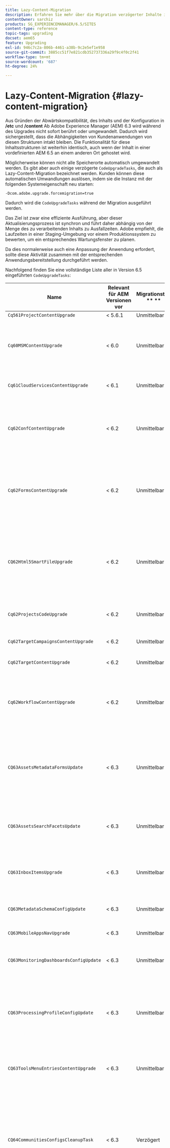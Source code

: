 ```yaml
---
title: Lazy-Content-Migration
description: Erfahren Sie mehr über die Migration verzögerter Inhalte in Adobe Experience Manager 6.4.
contentOwner: sarchiz
products: SG_EXPERIENCEMANAGER/6.5/SITES
content-type: reference
topic-tags: upgrading
docset: aem65
feature: Upgrading
exl-id: 946c7c2a-806b-4461-a38b-9c2e5ef1e958
source-git-commit: 3885cc51f7e821cdb352737336a29f9c4f0c2f41
workflow-type: tm+mt
source-wordcount: '687'
ht-degree: 24%

---
```


# Lazy-Content-Migration {#lazy-content-migration}

Aus Gründen der Abwärtskompatibilität, des Inhalts und der Konfiguration in **/etc** und **/content** Ab Adobe Experience Manager (AEM) 6.3 wird während des Upgrades nicht sofort berührt oder umgewandelt. Dadurch wird sichergestellt, dass die Abhängigkeiten von Kundenanwendungen von diesen Strukturen intakt bleiben. Die Funktionalität für diese Inhaltsstrukturen ist weiterhin identisch, auch wenn der Inhalt in einer vordefinierten AEM 6.5 an einem anderen Ort gehostet wird.

Möglicherweise können nicht alle Speicherorte automatisch umgewandelt werden. Es gibt aber auch einige verzögerte `CodeUpgradeTasks`, die auch als Lazy-Content-Migration bezeichnet werden. Kunden können diese automatischen Umwandlungen auslösen, indem sie die Instanz mit der folgenden Systemeigenschaft neu starten:

```shell
-Dcom.adobe.upgrade.forcemigration=true
```

Dadurch wird die `CodeUpgradeTasks` während der Migration ausgeführt werden.

Das Ziel ist zwar eine effiziente Ausführung, aber dieser Aktualisierungsprozess ist synchron und führt daher abhängig von der Menge des zu verarbeitenden Inhalts zu Ausfallzeiten. Adobe empfiehlt, die Laufzeiten in einer Staging-Umgebung vor einem Produktionssystem zu bewerten, um ein entsprechendes Wartungsfenster zu planen.

Da dies normalerweise auch eine Anpassung der Anwendung erfordert, sollte diese Aktivität zusammen mit der entsprechenden Anwendungsbereitstellung durchgeführt werden.

Nachfolgend finden Sie eine vollständige Liste aller in Version 6.5 eingeführten `CodeUpgradeTasks`:

| **Name** | **Relevant** **für AEM Versionen vor** | **Migrationstyp** ** ** | **Details** |
|---|---|---|---|
| `Cq561ProjectContentUpgrade` | &lt; 5.6.1 | Unmittelbar |  |
| `Cq60MSMContentUpgrade` | &lt; 6.0 | Unmittelbar | Ermittelt alle `LiveRelationShips` aus `VersionStorage`, die gelöscht wurden, und fügt die Ausschlusseigenschaft zum übergeordneten Element hinzu. |
| `Cq61CloudServicesContentUpgrade` | &lt; 6.1 | Unmittelbar | Strukturiert Cloud-Dienste für die standardmäßige sichere Einrichtung um |
| `Cq62ConfContentUpgrade` | &lt; 6.2 | Unmittelbar | Entfernt eigenschaftsbasierte Verknüpfungen aus **/content** nach **/conf** (ersetzt durch den OSGi-Mechanismus) generiert die entsprechende OSGi-Konfiguration |
| `Cq62FormsContentUpgrade` | &lt; 6.2 | Unmittelbar | Aufgrund der Handhabung von merge_preserve überschreibt die standardmäßig sichere Ablehnungsregel die erteilten Berechtigungen, was dazu führt, dass bei der Aktualisierung neu angeordnet werden muss |
| `CQ62Html5SmartFileUpgrade` | &lt; 6.2 | Unmittelbar | Erkennt Komponenten mit dem Html5SmartFile-Widget, sucht nach Benutzern der Komponente im Inhalt und strukturiert die Persistenz neu, indem die Binärdatei auf einer Ebene nach unten verschoben und nicht auf Komponentenebene gespeichert wird. |
| `Cq62ProjectsCodeUpgrade` | &lt; 6.2 | Unmittelbar | Verschiebt alte Stilprojekte aus **/etc/projects** nach **/content/projects** |
| `Cq62TargetCampaignsContentUpgrade` | &lt; 6.2 | Unmittelbar | Führt eine Containerschicht in die Hierarchie (Bereiche) ein und passt Verweise an. |
| `Cq62TargetContentUpgrade` | &lt; 6.2 | Unmittelbar | Legt feste Ortsnamen für Zielkomponenten fest. |
| `Cq62WorkflowContentUpgrade` | &lt; 6.2 | Unmittelbar | Komplexe Transformation von Workflow-Modellen, die aus 6.2-Strukturen, Instanzen, Benachrichtigungen bestehen und dann vom Backup-Speicherort aus zusammenführen **/var/backup** |
| `CQ63AssetsMetadataFormsUpdate` | &lt; 6.3 | Unmittelbar | Verschiebt Assets, benutzerdefinierte Metadatenschemata und Verarbeitungsprofile aus **/apps** nach **/conf** und übersetzt das Metadatenschema und die Metadatenprofilformulare von coral2 in coral3. |
| `CQ63AssetsSearchFacetsUpdate` | &lt; 6.3 | Unmittelbar | Verschiebt Assets und benutzerdefinierte Suchfacetten aus **/apps** nach **/conf** und übersetzt das Metadatenschema und die Metadatenprofilformulare von coral2 in coral3. |
| `CQ63InboxItemsUpgrade` | &lt; 6.3 | Unmittelbar | Aktualisiert InboxItems für die Sortierung von Inbox-Elementen (Anpassen von Metadaten für eine effiziente Sortierung) |
| `CQ63MetadataSchemaConfigUpdate` | &lt; 6.3 | Unmittelbar | Passt die Eigenschaft metadataSchema im Ordner an, indem relative Pfade zu **/conf** anstelle von **/apps** |
| `CQ63MobileAppsNavUpgrade` | &lt; 6.3 | Unmittelbar | Anpassen der Navigationsstruktur |
| `CQ63MonitoringDashboardsConfigUpdate` | &lt; 6.3 | Unmittelbar | Verschiebt benutzerdefinierte Konfigurationen für die Überwachungs-Dashboards aus **/libs** und **/apps** |
| `CQ63ProcessingProfileConfigUpdate` | &lt; 6.3 | Unmittelbar | Übersetzt die Eigenschaft processingProfile (bis 6.1 verwendet) in Assets so, dass sie mit der Struktur 6.3 und höher übereinstimmt. Passt außerdem die relativen Pfade des Profils an **/conf** anstelle von **/apps**. |
| `CQ63ToolsMenuEntriesContentUpgrade` | &lt; 6.3 | Unmittelbar | Aktualisierungsaufgabe, die veraltete Menüeinträge aus CRXDE Lite und Web-Konsole entfernt, wenn ein Upgrade durchgeführt wird. |
| `CQ64CommunitiesConfigsCleanupTask` | &lt; 6.3 | Verzögert | Verschieben von SRP-Cloud-Konfigurationen, Konfigurationen von Community-Schlagwörtern, Bereinigung **/etc/social** und **/etc/enablement** (alle Verweise und Daten müssen angepasst werden, wenn die verzögerte Migration ausgeführt wird - kein Anwendungsabschnitt sollte mehr von dieser Struktur abhängig sein). |
| `CQ64LegacyCloudSettingsCleanupTask` | &lt; 6.4 | Verzögert | Bereinigungen **/etc/cloudsettings** (enthält ContextHub-Konfiguration). Die Konfiguration wird beim ersten Zugriff automatisch migriert. Falls die Migration verzögerter Inhalte zusammen mit der Aktualisierung dieses Inhalts in gestartet wird **/etc/cloudsettings** muss vor der Aktualisierung über das -Paket erhalten und neu installiert werden, damit die implizite Umwandlung eintritt, zusammen mit einer nachfolgenden Deinstallation des Pakets nach Abschluss. |
| `CQ64UsersTitleFixTask` | &lt; 6.4 | Verzögert | Passt die alte Titelstruktur an den Titel im Benutzerprofilknoten an. |
| `CQ64CommerceMigrationTask` | &lt; 6.4 | Verzögert | Migrieren von Commerce-Inhalten aus **/etc/commerce** nach **/var/commerce**. Während der Migration werden Inhalte verschoben und Verweise auf verschobene Inhalte aktualisiert, um den neuen Speicherort widerzuspiegeln. |
| `CQ65DMMigrationTask` | &lt; 6.5 | Verzögert | Migrieren von alten Katalogeinstellungen und Dynamic Media Cloud Services-Einstellungen aus **/etc** nach **/conf** |
| `CQ65LegacyClientlibsCleanupTask` | &lt; 6.5 | Verzögert | Bereinigen vorhandener Client-Bibliotheken unter **/etc/clientlibs** |
